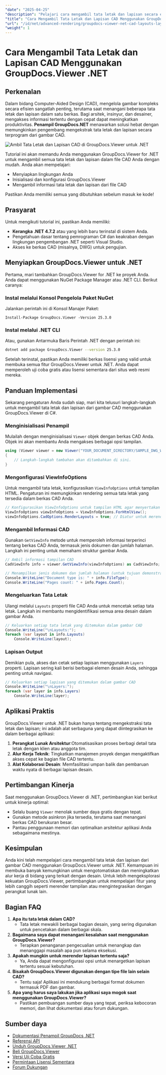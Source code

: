 ```yaml
---
"date": "2025-04-25"
"description": "Pelajari cara mengambil tata letak dan lapisan secara efisien dari file CAD menggunakan GroupDocs.Viewer .NET, menyederhanakan alur kerja desain Anda dengan pustaka rendering canggih ini."
"title": "Cara Mengambil Tata Letak dan Lapisan CAD Menggunakan GroupDocs.Viewer .NET untuk Manajemen Desain yang Efisien"
"url": "/id/net/advanced-rendering/groupdocs-viewer-net-cad-layouts-layers-retrieval/"
"weight": 1
---
```


# Cara Mengambil Tata Letak dan Lapisan CAD Menggunakan GroupDocs.Viewer .NET
## Perkenalan
Dalam bidang Computer-Aided Design (CAD), mengelola gambar kompleks secara efisien sangatlah penting, terutama saat menangani beberapa tata letak dan lapisan dalam satu berkas. Bagi arsitek, insinyur, dan desainer, mengakses informasi tertentu dengan cepat dapat meningkatkan produktivitas. **Penampil GroupDocs.NET** menawarkan solusi hebat dengan memungkinkan pengembang mengekstrak tata letak dan lapisan secara terprogram dari gambar CAD.

![Ambil Tata Letak dan Lapisan CAD di GroupDocs.Viewer untuk .NET](/viewer/advanced-rendering/retrieve-cad-layouts-layers-img.png)

Tutorial ini akan memandu Anda menggunakan GroupDocs.Viewer for .NET untuk mengambil semua tata letak dan lapisan dalam file CAD Anda dengan mudah. Anda akan mempelajari:
- Menyiapkan lingkungan Anda
- Inisialisasi dan konfigurasi GroupDocs.Viewer
- Mengambil informasi tata letak dan lapisan dari file CAD

Pastikan Anda memiliki semua yang dibutuhkan sebelum masuk ke kode!
## Prasyarat
Untuk mengikuti tutorial ini, pastikan Anda memiliki:
- **Kerangka .NET 4.7.2** atau yang lebih baru terinstal di sistem Anda.
- Pengetahuan dasar tentang pemrograman C# dan keakraban dengan lingkungan pengembangan .NET seperti Visual Studio.
- Akses ke berkas CAD (misalnya, DWG) untuk pengujian.
## Menyiapkan GroupDocs.Viewer untuk .NET
Pertama, mari tambahkan GroupDocs.Viewer for .NET ke proyek Anda. Anda dapat menggunakan NuGet Package Manager atau .NET CLI. Berikut caranya:
### Instal melalui Konsol Pengelola Paket NuGet
Jalankan perintah ini di Konsol Manajer Paket:
```plaintext
Install-Package GroupDocs.Viewer -Version 25.3.0
```
### Instal melalui .NET CLI
Atau, gunakan Antarmuka Baris Perintah .NET dengan perintah ini:
```bash
dotnet add package GroupDocs.Viewer --version 25.3.0
```
Setelah terinstal, pastikan Anda memiliki berkas lisensi yang valid untuk membuka semua fitur GroupDocs.Viewer untuk .NET. Anda dapat memperoleh uji coba gratis atau lisensi sementara dari situs web resmi mereka.
## Panduan Implementasi
Sekarang pengaturan Anda sudah siap, mari kita telusuri langkah-langkah untuk mengambil tata letak dan lapisan dari gambar CAD menggunakan GroupDocs.Viewer di C#.
### Menginisialisasi Penampil
Mulailah dengan menginisialisasi `Viewer` objek dengan berkas CAD Anda. Objek ini akan membantu Anda mengakses berbagai opsi tampilan.
```csharp
using (Viewer viewer = new Viewer("YOUR_DOCUMENT_DIRECTORY/SAMPLE_DWG_WITH_LAYOUTS_AND_LAYERS"))
{
    // Langkah-langkah tambahan akan ditambahkan di sini.
}
```
### Mengonfigurasi ViewInfoOptions
Untuk mengambil tata letak, konfigurasikan `ViewInfoOptions` untuk tampilan HTML. Pengaturan ini memungkinkan rendering semua tata letak yang tersedia dalam berkas CAD Anda.
```csharp
// Konfigurasikan ViewInfoOptions untuk tampilan HTML agar menyertakan tata letak
ViewInfoOptions viewInfoOptions = ViewInfoOptions.ForHtmlView();
viewInfoOptions.CadOptions.RenderLayouts = true; // Diatur untuk merender semua tata letak
```
### Mengambil Informasi CAD
Gunakan `GetViewInfo` metode untuk memperoleh informasi terperinci tentang berkas CAD Anda, termasuk jenis dokumen dan jumlah halaman. Langkah ini penting untuk memahami struktur gambar Anda.
```csharp
// Ambil informasi tampilan CAD
CadViewInfo info = viewer.GetViewInfo(viewInfoOptions) as CadViewInfo;

// Menampilkan jenis dokumen dan jumlah halaman (untuk tujuan demonstrasi)
Console.WriteLine("Document type is: " + info.FileType);
Console.WriteLine("Pages count: " + info.Pages.Count);
```
### Mengeluarkan Tata Letak
Ulangi melalui `Layouts` properti file CAD Anda untuk mencetak setiap tata letak. Langkah ini membantu mengidentifikasi semua area desain dalam gambar Anda.
```csharp
// Keluarkan setiap tata letak yang ditemukan dalam gambar CAD
Console.WriteLine("\nLayouts:");
foreach (var layout in info.Layouts)
    Console.WriteLine(layout);
```
### Lapisan Output
Demikian pula, akses dan cetak setiap lapisan menggunakan `Layers` properti. Lapisan sering kali berisi berbagai elemen desain Anda, sehingga penting untuk navigasi.
```csharp
// Keluarkan setiap lapisan yang ditemukan dalam gambar CAD
Console.WriteLine("\nLayers:");
foreach (var layer in info.Layers)
    Console.WriteLine(layer);
```
## Aplikasi Praktis
GroupDocs.Viewer untuk .NET bukan hanya tentang mengekstraksi tata letak dan lapisan; ini adalah alat serbaguna yang dapat diintegrasikan ke dalam berbagai aplikasi:
1. **Perangkat Lunak Arsitektur**:Otomatisasikan proses berbagi detail tata letak dengan klien atau anggota tim.
2. **Alur Kerja Teknik**: Tingkatkan manajemen proyek dengan mengaktifkan akses cepat ke bagian file CAD tertentu.
3. **Alat Kolaborasi Desain**: Memfasilitasi umpan balik dan pembaruan waktu nyata di berbagai lapisan desain.
## Pertimbangan Kinerja
Saat menggunakan GroupDocs.Viewer di .NET, pertimbangkan kiat berikut untuk kinerja optimal:
- Selalu buang `Viewer` menolak sumber daya gratis dengan tepat.
- Gunakan metode asinkron jika tersedia, terutama saat menangani berkas CAD berukuran besar.
- Pantau penggunaan memori dan optimalkan arsitektur aplikasi Anda sebagaimana mestinya.
## Kesimpulan
Anda kini telah mempelajari cara mengambil tata letak dan lapisan dari gambar CAD menggunakan GroupDocs.Viewer untuk .NET. Kemampuan ini membuka banyak kemungkinan untuk mengotomatiskan dan meningkatkan alur kerja di bidang yang terkait dengan desain. Untuk lebih mengeksplorasi kekuatan GroupDocs.Viewer, pertimbangkan untuk mempelajari fitur yang lebih canggih seperti merender tampilan atau mengintegrasikan dengan perangkat lunak lain.
## Bagian FAQ
1. **Apa itu tata letak dalam CAD?**
   - Tata letak mewakili berbagai bagian desain, yang sering digunakan untuk pencetakan dalam berbagai skala.
2. **Bagaimana saya dapat menangani kesalahan saat menggunakan GroupDocs.Viewer?**
   - Terapkan penanganan pengecualian untuk menangkap dan menanggapi masalah apa pun selama eksekusi.
3. **Apakah mungkin untuk merender lapisan tertentu saja?**
   - Ya, Anda dapat mengonfigurasi opsi untuk menargetkan lapisan tertentu sesuai kebutuhan.
4. **Bisakah GroupDocs.Viewer digunakan dengan tipe file lain selain CAD?**
   - Tentu saja! Aplikasi ini mendukung berbagai format dokumen termasuk PDF dan gambar.
5. **Apa yang harus saya lakukan jika aplikasi saya mogok saat menggunakan GroupDocs.Viewer?**
   - Pastikan pembuangan sumber daya yang tepat, periksa kebocoran memori, dan lihat dokumentasi atau forum dukungan.
## Sumber daya
- [Dokumentasi Penampil GroupDocs .NET](https://docs.groupdocs.com/viewer/net/)
- [Referensi API](https://reference.groupdocs.com/viewer/net/)
- [Unduh GroupDocs.Viewer .NET](https://releases.groupdocs.com/viewer/net/)
- [Beli GroupDocs.Viewer](https://purchase.groupdocs.com/buy)
- [Versi Uji Coba Gratis](https://releases.groupdocs.com/viewer/net/)
- [Permintaan Lisensi Sementara](https://purchase.groupdocs.com/temporary-license/)
- [Forum Dukungan](https://forum.groupdocs.com/c/viewer/9)